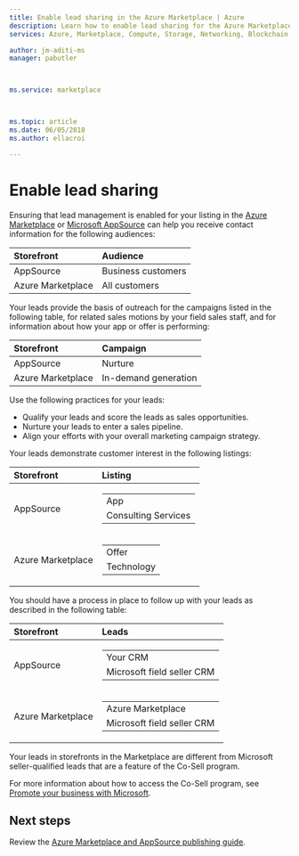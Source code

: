 ```yaml
---
title: Enable lead sharing in the Azure Marketplace | Azure
description: Learn how to enable lead sharing for the Azure Marketplace and AppSource, for app and service publishers.
services: Azure, Marketplace, Compute, Storage, Networking, Blockchain, Security

author: jm-aditi-ms
manager: pabutler



ms.service: marketplace



ms.topic: article
ms.date: 06/05/2018
ms.author: ellacroi

---
```


# Enable lead sharing
Ensuring that lead management is enabled for your listing in the [Azure Marketplace](https://azuremarketplace.microsoft.com) or [Microsoft AppSource](https://appsource.microsoft.com) can help you receive contact information for the following audiences:

| Storefront | Audience |
|:--- |:--- |
| AppSource | Business customers |
| Azure Marketplace | All customers |

Your leads provide the basis of outreach for the campaigns listed in the following table, for related sales motions by your field sales staff, and for information about how your app or offer is performing:

| Storefront | Campaign |
|:--- |:--- |
| AppSource | Nurture |
| Azure Marketplace | In-demand generation |

Use the following practices for your leads:
*   Qualify your leads and score the leads as sales opportunities.
*   Nurture your leads to enter a sales pipeline.
*   Align your efforts with your overall marketing campaign strategy.

Your leads demonstrate customer interest in the following listings:

| Storefront | Listing |
|:--- |:--- |
| AppSource | <table> <tr><td>App</td></tr> <tr><td>Consulting Services</td></tr> </table> |
| Azure Marketplace | <table> <tr><td>Offer</td></tr> <tr><td>Technology</td></tr> </table> |

You should have a process in place to follow up with your leads as described in the following table:

| Storefront | Leads |
|:--- |:--- |
| AppSource | <table> <tr><td>Your CRM</td></tr> <tr><td>Microsoft field seller CRM</td></tr> </table> |
| Azure Marketplace | <table> <tr><td>Azure Marketplace</td></tr> <tr><td>Microsoft field seller CRM</td></tr> </table> |

Your leads in storefronts in the Marketplace are different from Microsoft seller-qualified leads that are a feature of the Co-Sell program.

For more information about how to access the Co-Sell program, see [Promote your business with Microsoft](./promote-your-business-with-microsoft.md).

## Next steps
Review the [Azure Marketplace and AppSource publishing guide](./marketplace-publishers-guide.md).
